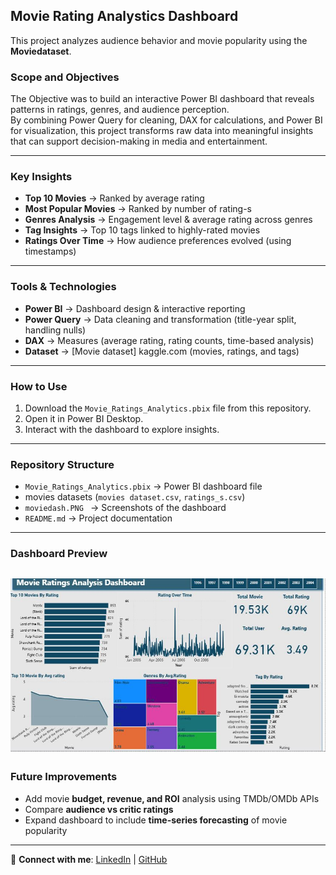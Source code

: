 ## Movie Rating Analystics Dashboard 

This project analyzes audience behavior and movie popularity using the **Moviedataset**.  

### Scope and Objectives

The Objective was to build an interactive Power BI dashboard that reveals patterns in ratings, genres, and audience perception.  
By combining Power Query for cleaning, DAX for calculations, and Power BI for visualization, this project transforms raw data into meaningful insights that can support decision-making in media and entertainment.  

---

###  Key Insights  
- **Top 10 Movies** → Ranked by average rating  
- **Most Popular Movies** → Ranked by number of rating-s  
- **Genres Analysis** → Engagement level & average rating across genres  
-  **Tag Insights** → Top 10 tags linked to highly-rated movies  
- **Ratings Over Time** → How audience preferences evolved (using timestamps)  
---

### Tools & Technologies  
- **Power BI** → Dashboard design & interactive reporting  
- **Power Query** → Data cleaning and transformation (title-year split, handling nulls)  
- **DAX** → Measures (average rating, rating counts, time-based analysis)  
- **Dataset** → [Movie dataset] kaggle.com (movies, ratings, and tags)  

---

### How to Use  
1. Download the `Movie_Ratings_Analytics.pbix` file from this repository.  
2. Open it in Power BI Desktop.  
4. Interact with the dashboard to explore insights.  

---

### Repository Structure  
- `Movie_Ratings_Analytics.pbix` → Power BI dashboard file  
- movies datasets (`movies dataset.csv`, `ratings_s.csv`)  
- `moviedash.PNG ` → Screenshots of the dashboard  
- `README.md` → Project documentation  

---

### Dashboard Preview  

![Dashboard](https://github.com/kabiratsalawudeen20-creator/Movie-Rating-Analystics-dashboard/blob/main/Movie_dashboard1.JPG)
---

###  Future Improvements  
- Add movie **budget, revenue, and ROI** analysis using TMDb/OMDb APIs  
- Compare **audience vs critic ratings**  
- Expand dashboard to include **time-series forecasting** of movie popularity  

---

🔗 **Connect with me**: [LinkedIn](https://www.linkedin.com/in/kabiratSalawudeen) | [GitHub](https://github.com/kabiratSalawudeen20creator)

